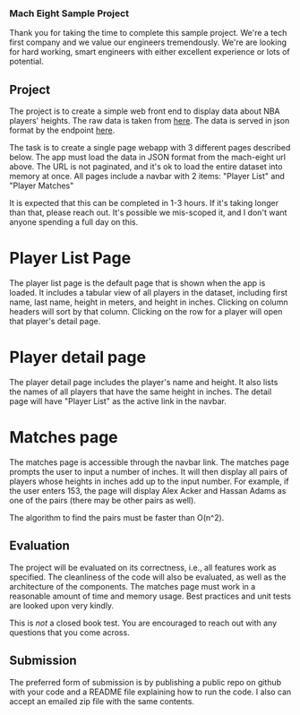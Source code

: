 ### Mach Eight Sample Project

Thank you for taking the time to complete this sample project. We're a tech
first company and we value our engineers tremendously. We're are looking for
hard working, smart engineers with either excellent experience or lots of
potential.


## Project

The project is to create a simple web front end to display data about NBA
players' heights. The raw data is taken from
[here](https://www.openintro.org/data/index.php?data=nba_heights).  The data is
served in json format by the endpoint
[here](https://mach-eight.uc.r.appspot.com/).

The task is to create a single page webapp with 3 different pages described
below. The app must load the data in JSON format from the mach-eight url above.
The URL is not paginated, and it's ok to load the entire dataset into memory at
once. All pages include a navbar with 2 items: "Player List" and "Player
Matches"

It is expected that this can be completed in 1-3 hours. If it's taking longer
than that, please reach out. It's possible we mis-scoped it, and I don't want
anyone spending a full day on this.


# Player List Page

The player list page is the default page that is shown when the app is loaded.
It includes a tabular view of all players in the dataset, including first name,
last name, height in meters, and height in inches. Clicking on column headers
will sort by that column. Clicking on the row for a player will open that
player's detail page.


# Player detail page

The player detail page includes the player's name and height. It also lists the
names of all players that have the same height in inches. The detail page will
have "Player List" as the active link in the navbar.

# Matches page

The matches page is accessible through the navbar link. The matches page
prompts the user to input a number of inches. It will then display all pairs of
players whose heights in inches add up to the input number. For example, if the
user enters 153, the page will display Alex Acker and Hassan Adams as one of
the pairs (there may be other pairs as well).

The algorithm to find the pairs must be faster than O(n^2).

## Evaluation

The project will be evaluated on its correctness, i.e., all features work as
specified. The cleanliness of the code will also be evaluated, as well as the
architecture of the components. The matches page must work in a reasonable
amount of time and memory usage. Best practices and unit tests are looked upon
very kindly.

This is _not_ a closed book test. You are encouraged to reach out with any
questions that you come across.

## Submission

The preferred form of submission is by publishing a public repo on github with
your code and a README file explaining how to run the code. I also can accept
an emailed zip file with the same contents.
